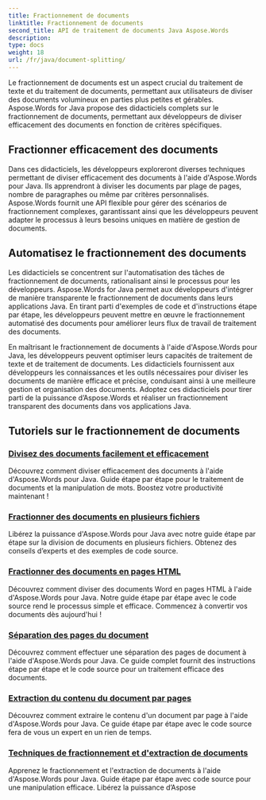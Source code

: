 ```yaml
---
title: Fractionnement de documents
linktitle: Fractionnement de documents
second_title: API de traitement de documents Java Aspose.Words
description: 
type: docs
weight: 18
url: /fr/java/document-splitting/
---
```


Le fractionnement de documents est un aspect crucial du traitement de texte et du traitement de documents, permettant aux utilisateurs de diviser des documents volumineux en parties plus petites et gérables. Aspose.Words for Java propose des didacticiels complets sur le fractionnement de documents, permettant aux développeurs de diviser efficacement des documents en fonction de critères spécifiques.

## Fractionner efficacement des documents

Dans ces didacticiels, les développeurs exploreront diverses techniques permettant de diviser efficacement des documents à l'aide d'Aspose.Words pour Java. Ils apprendront à diviser les documents par plage de pages, nombre de paragraphes ou même par critères personnalisés. Aspose.Words fournit une API flexible pour gérer des scénarios de fractionnement complexes, garantissant ainsi que les développeurs peuvent adapter le processus à leurs besoins uniques en matière de gestion de documents.

## Automatisez le fractionnement des documents

Les didacticiels se concentrent sur l'automatisation des tâches de fractionnement de documents, rationalisant ainsi le processus pour les développeurs. Aspose.Words for Java permet aux développeurs d'intégrer de manière transparente le fractionnement de documents dans leurs applications Java. En tirant parti d'exemples de code et d'instructions étape par étape, les développeurs peuvent mettre en œuvre le fractionnement automatisé des documents pour améliorer leurs flux de travail de traitement des documents.

En maîtrisant le fractionnement de documents à l'aide d'Aspose.Words pour Java, les développeurs peuvent optimiser leurs capacités de traitement de texte et de traitement de documents. Les didacticiels fournissent aux développeurs les connaissances et les outils nécessaires pour diviser les documents de manière efficace et précise, conduisant ainsi à une meilleure gestion et organisation des documents. Adoptez ces didacticiels pour tirer parti de la puissance d’Aspose.Words et réaliser un fractionnement transparent des documents dans vos applications Java.

## Tutoriels sur le fractionnement de documents

### [Divisez des documents facilement et efficacement](./split-documents-easily-efficiently/)

Découvrez comment diviser efficacement des documents à l'aide d'Aspose.Words pour Java. Guide étape par étape pour le traitement de documents et la manipulation de mots. Boostez votre productivité maintenant !
### [Fractionner des documents en plusieurs fichiers](./splitting-documents-into-multiple-files/)
Libérez la puissance d'Aspose.Words pour Java avec notre guide étape par étape sur la division de documents en plusieurs fichiers. Obtenez des conseils d’experts et des exemples de code source.
### [Fractionner des documents en pages HTML](./splitting-documents-into-html-pages/)
Découvrez comment diviser des documents Word en pages HTML à l'aide d'Aspose.Words pour Java. Notre guide étape par étape avec le code source rend le processus simple et efficace. Commencez à convertir vos documents dès aujourd'hui !
### [Séparation des pages du document](./document-page-separation/)
Découvrez comment effectuer une séparation des pages de document à l'aide d'Aspose.Words pour Java. Ce guide complet fournit des instructions étape par étape et le code source pour un traitement efficace des documents.
### [Extraction du contenu du document par pages](./extracting-document-content-pages/)
Découvrez comment extraire le contenu d'un document par page à l'aide d'Aspose.Words pour Java. Ce guide étape par étape avec le code source fera de vous un expert en un rien de temps.
### [Techniques de fractionnement et d'extraction de documents](./document-splitting-extraction-techniques/)
Apprenez le fractionnement et l'extraction de documents à l'aide d'Aspose.Words pour Java. Guide étape par étape avec code source pour une manipulation efficace. Libérez la puissance d’Aspose